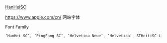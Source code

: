 [HanHeiSC](http://www.zitikoudai.com/en-fonts/H/1603/HanHeiSC-Text.html)

https://www.apple.com/cn/ 网站字体

Font Family

```css
‘HanHei SC’, ‘PingFang SC’, ‘Helvetica Neue’, ‘Helvetica’, STHeitiSC-Light, Arial, sans-serif;
```
